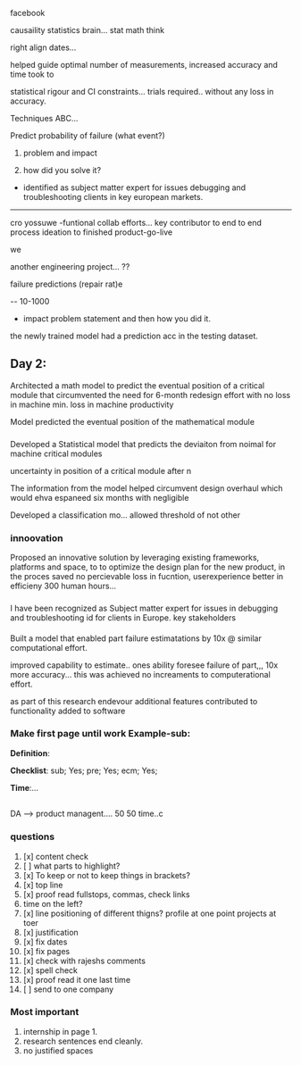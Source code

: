 
facebook


causaility statistics brain... stat math think

right align dates...

helped guide optimal number of measurements, increased accuracy and
time took to 

statistical rigour and CI constraints... trials required.. without any
loss in accuracy.

Techniques ABC... 

Predict probability of failure (what event?)

1. problem and impact

2. how did you solve it?

- identified as subject matter expert for issues debugging and
  troubleshooting clients in key european markets.
  
---
cro
yossuwe
-funtional collab efforts... key contributor to end to end
process ideation to finished product-go-live

we

another engineering project... ??

failure predictions (repair rat)e

-- 10-1000

- impact problem statement and then how you did it.

the newly trained model had a prediction acc in the testing dataset.


## Day 2: 

Architected a  math model to predict the eventual position of a
critical module that circumvented the need for 6-month
redesign effort with no loss in machine min. loss in machine
productivity

Model predicted the eventual position of the mathematical module

### 

Developed a Statistical model that predicts the deviaiton from noimal for machine
critical modules

uncertainty in position of a
critical module after n

The information from the model helped circumvent design overhaul
which would ehva espaneed six months with negligible


Developed a classification mo... allowed threshold of not
other

### innoovation

Proposed an innovative solution by leveraging existing frameworks, platforms and space, to
to optimize the design plan for the new product, in the proces saved
no percievable loss in fucntion, userexperience better in
efficieny 300 human hours...

###
 
I have been recognized as Subject matter expert for issues in
debugging and troubleshooting id  for clients in Europe. key
stakeholders


####

Built   a model that enabled part failure estimatations by 10x @ similar
computational effort.

improved capability to estimate.. ones ability foresee failure of
part,,, 10x more accuracy... this was achieved no increaments to
computerational effort.

as part of this research endevour additional features contributed to functionality  added to software

### Make first page until work **Example-sub**: 

**Definition**: 

**Checklist**: sub; Yes; pre; Yes; ecm; Yes;

**Time**:...

## 

DA --> product managent.... 50 50 time..c


### questions
1. [x] content check
2. [ ] what parts to highlight? 
3. [x] To keep or not to keep things in brackets?
4. [x] top line
5. [x] proof read
   fullstops, commas, check links
6. time on the left?
7. [x] line positioning of different thigns? profile at one point projects
   at toer
8. [x] justification
9. [x] fix dates
10. [x] fix pages
11. [x] check with rajeshs comments
12. [x] spell check
13. [x] proof read it one last time
14. [ ] send to one company

### Most important

1. internship in page 1.
2. research sentences end cleanly.
3. no justified spaces
